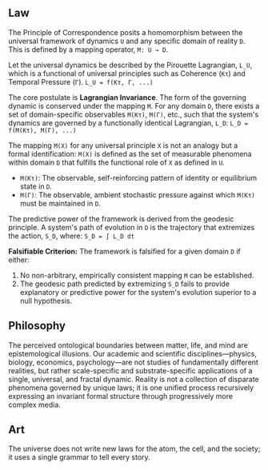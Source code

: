 ## Law
The Principle of Correspondence posits a homomorphism between the universal framework of dynamics `U` and any specific domain of reality `D`. This is defined by a mapping operator, `M: U → D`.

Let the universal dynamics be described by the Pirouette Lagrangian, `L_U`, which is a functional of universal principles such as Coherence (`Kτ`) and Temporal Pressure (`Γ`).
`L_U = f(Kτ, Γ, ...)`

The core postulate is **Lagrangian Invariance**. The form of the governing dynamic is conserved under the mapping `M`. For any domain `D`, there exists a set of domain-specific observables `M(Kτ)`, `M(Γ)`, etc., such that the system's dynamics are governed by a functionally identical Lagrangian, `L_D`:
`L_D = f(M(Kτ), M(Γ), ...)`

The mapping `M(X)` for any universal principle `X` is not an analogy but a formal identification: `M(X)` is defined as the set of measurable phenomena within domain `D` that fulfills the functional role of `X` as defined in `U`.
- `M(Kτ)`: The observable, self-reinforcing pattern of identity or equilibrium state in `D`.
- `M(Γ)`: The observable, ambient stochastic pressure against which `M(Kτ)` must be maintained in `D`.

The predictive power of the framework is derived from the geodesic principle. A system's path of evolution in `D` is the trajectory that extremizes the action, `S_D`, where:
`S_D = ∫ L_D dt`

**Falsifiable Criterion:** The framework is falsified for a given domain `D` if either:
1. No non-arbitrary, empirically consistent mapping `M` can be established.
2. The geodesic path predicted by extremizing `S_D` fails to provide explanatory or predictive power for the system's evolution superior to a null hypothesis.

## Philosophy
The perceived ontological boundaries between matter, life, and mind are epistemological illusions. Our academic and scientific disciplines—physics, biology, economics, psychology—are not studies of fundamentally different realities, but rather scale-specific and substrate-specific applications of a single, universal, and fractal dynamic. Reality is not a collection of disparate phenomena governed by unique laws; it is one unified process recursively expressing an invariant formal structure through progressively more complex media.

## Art
The universe does not write new laws for the atom, the cell, and the society; it uses a single grammar to tell every story.